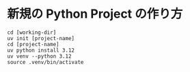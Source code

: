 # 新規の Python Project の作り方

```
cd [working-dir]
uv init [project-name]
cd [project-name]
uv python install 3.12
uv venv --python 3.12
source .venv/bin/activate
```

